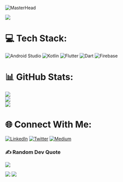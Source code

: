 ![MasterHead](https://pbs.twimg.com/profile_banners/3024111438/1662808001/1080x360)

[![](https://visitcount.itsvg.in/api?id=ronakparmar533&icon=0&color=3)](https://visitcount.itsvg.in)

# 💻 Tech Stack:
![Android Studio](https://img.shields.io/badge/Android%20Studio-3DDC84.svg?style=for-the-badge&logo=android-studio&logoColor=white) ![Kotlin](https://img.shields.io/badge/kotlin-%230095D5.svg?style=for-the-badge&logo=kotlin&logoColor=white) ![Flutter](https://img.shields.io/badge/Flutter-%2302569B.svg?style=for-the-badge&logo=Flutter&logoColor=white)
![Dart](https://img.shields.io/badge/dart-%230175C2.svg?style=for-the-badge&logo=dart&logoColor=white) ![Firebase](https://img.shields.io/badge/Firebase-039BE5?style=for-the-badge&logo=Firebase&logoColor=white)
# 📊 GitHub Stats:
![](https://github-readme-stats.vercel.app/api?username=ronakparmar533&theme=material-palenight&hide_border=true&include_all_commits=false&count_private=false)<br/>
![](https://github-readme-streak-stats.herokuapp.com/?user=ronakparmar533&theme=material-palenight&hide_border=true)<br/>
![](https://github-readme-stats.vercel.app/api/top-langs/?username=ronakparmar533&theme=material-palenight&hide_border=true&include_all_commits=false&count_private=false&layout=compact)

# 🌐 Connect With Me:
[![LinkedIn](https://img.shields.io/badge/linkedin-%230077B5.svg?style=for-the-badge&logo=linkedin&logoColor=white)](https://linkedin.com/in/Ronak-priyadarshi-343574221)  [![Twitter](https://img.shields.io/badge/Twitter-%231DA1F2.svg?style=for-the-badge&logo=Twitter&logoColor=white)](https://twitter.com/imRonak111)
 [![Medium](https://img.shields.io/badge/Medium-12100E?style=for-the-badge&logo=medium&logoColor=white)](https://medium.com/@HeyRonak)

### ✍️ Random Dev Quote
![](https://quotes-github-readme.vercel.app/api?type=horizontal&theme=radical)



![](https://raw.githubusercontent.com/BrunnerLivio/brunnerlivio/master/images/marquee.svg)
![](https://camo.githubusercontent.com/824775b7c65b78d9ec06a98173140b826eb32dc36f066f1a9659c8567308c0db/68747470733a2f2f63617073756c652d72656e6465722e76657263656c2e6170702f6170693f747970653d776176696e6726636f6c6f723d6772616469656e74266865696768743d36302673656374696f6e3d666f6f7465722677696474683d313030)

